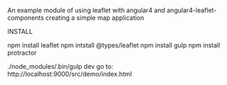 An example module of using leaflet with angular4 and angular4-leaflet-components creating a simple map application

INSTALL

npm install leaflet
npm intstall @types/leaflet
npm install gulp
npm install protractor

./node_modules/.bin/gulp dev
go to: http://localhost:9000/src/demo/index.html
        
